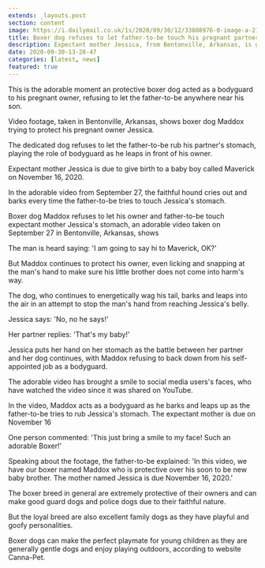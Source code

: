 ```yaml
---
extends: _layouts.post
section: content
image: https://i.dailymail.co.uk/1s/2020/09/30/12/33808976-0-image-a-21_1601464994358.jpg 
title: Boxer dog refuses to let father-to-be touch his pregnant partners stomach 
description: Expectant mother Jessica, from Bentonville, Arkansas, is guarded by her faithful boxer Maddox. A video from September 27 shows the dog refusing to let the father-to-be touch her stomach. 
date: 2020-09-30-13-28-47 
categories: [latest, news] 
featured: true 
--- 
```

This is the adorable moment an protective boxer dog acted as a bodyguard to his pregnant owner, refusing to let the father-to-be anywhere near his son.

Video footage, taken in Bentonville, Arkansas, shows boxer dog Maddox trying to protect his pregnant owner Jessica.

The dedicated dog refuses to let the father-to-be rub his partner's stomach, playing the role of bodyguard as he leaps in front of his owner.

Expectant mother Jessica is due to give birth to a baby boy called Maverick on November 16, 2020. 

In the adorable video from September 27, the faithful hound cries out and barks every time the father-to-be tries to touch Jessica's stomach. 

Boxer dog Maddox refuses to let his owner and father-to-be touch expectant mother Jessica's stomach, an adorable video taken on September 27 in Bentonville, Arkansas, shows

The man is heard saying: 'I am going to say hi to Maverick, OK?'

But Maddox continues to protect his owner, even licking and snapping at the man's hand to make sure his little brother does not come into harm's way.

The dog, who continues to energetically wag his tail, barks and leaps into the air in an attempt to stop the man's hand from reaching Jessica's belly. 

Jessica says: 'No, no he says!'

Her partner replies: 'That's my baby!'

Jessica puts her hand on her stomach as the battle between her partner and her dog continues, with Maddox refusing to back down from his self-appointed job as a bodyguard.

The adorable video has brought a smile to social media users's faces, who have watched the video since it was shared on YouTube.

In the video, Maddox acts as a bodyguard as he barks and leaps up as the father-to-be tries to rub Jessica's stomach. The expectant mother is due on November 16

One person commented: 'This just bring a smile to my face! Such an adorable Boxer!'

Speaking about the footage, the father-to-be explained: 'In this video, we have our boxer named Maddox who is protective over his soon to be new baby brother. The mother named Jessica is due November 16, 2020.'

The boxer breed in general are extremely protective of their owners and can make good guard dogs and police dogs due to their faithful nature.

But the loyal breed are also excellent family dogs as they have playful and goofy personalities.

Boxer dogs can make the perfect playmate for young children as they are generally gentle dogs and enjoy playing outdoors, according to website Canna-Pet.

